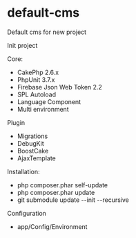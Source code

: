 # default-cms
Default cms for new project


Init project

Core: 
- CakePhp 2.6.x
- PhpUnit 3.7.x
- Firebase Json Web Token 2.2
- SPL Autoload
- Language Component
- Multi environment

Plugin
- Migrations
- DebugKit
- BoostCake
- AjaxTemplate

Installation:

- php composer.phar self-update
- php composer.phar update
- git submodule update --init --recursive


Configuration
- app/Config/Environment
